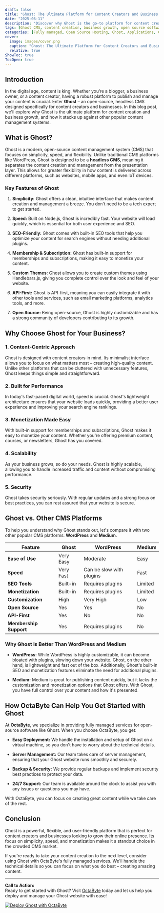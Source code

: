 ```yaml
---
draft: false
title: "Ghost: The Ultimate Platform for Content Creators and Business Growth"
date: "2025-03-11"
description: "Discover why Ghost is the go-to platform for content creators and businesses looking to grow their online presence. Learn about its features, benefits, and how it compares to other popular content management systems."
tags: [Ghost CMS, content creation, business growth, open source software, Ghost vs WordPress, Ghost vs Medium, managed hosting, OctaByte, Ghost features, Ghost benefits]
categories: [Fully managed, Open Source Hosting, Ghost, Applications, Cms]
cover:
  image: images/cover.png
  caption: "Ghost: The Ultimate Platform for Content Creators and Business Growth"
  relative: true
ShowToc: true
TocOpen: true
---
```



## Introduction

In the digital age, content is king. Whether you're a blogger, a business owner, or a content creator, having a robust platform to publish and manage your content is crucial. Enter **Ghost** – an open-source, headless CMS designed specifically for content creators and businesses. In this blog post, we'll explore why Ghost is the ultimate platform for content creation and business growth, and how it stacks up against other popular content management systems.

## What is Ghost?

Ghost is a modern, open-source content management system (CMS) that focuses on simplicity, speed, and flexibility. Unlike traditional CMS platforms like WordPress, Ghost is designed to be a **headless CMS**, meaning it separates the content creation and management from the presentation layer. This allows for greater flexibility in how content is delivered across different platforms, such as websites, mobile apps, and even IoT devices.

### Key Features of Ghost

1. **Simplicity:** Ghost offers a clean, intuitive interface that makes content creation and management a breeze. You don't need to be a tech expert to get started.

2. **Speed:** Built on Node.js, Ghost is incredibly fast. Your website will load quickly, which is essential for both user experience and SEO.

3. **SEO-Friendly:** Ghost comes with built-in SEO tools that help you optimize your content for search engines without needing additional plugins.

4. **Membership & Subscription:** Ghost has built-in support for memberships and subscriptions, making it easy to monetize your content.

5. **Custom Themes:** Ghost allows you to create custom themes using Handlebars.js, giving you complete control over the look and feel of your website.

6. **API-First:** Ghost is API-first, meaning you can easily integrate it with other tools and services, such as email marketing platforms, analytics tools, and more.

7. **Open Source:** Being open-source, Ghost is highly customizable and has a strong community of developers contributing to its growth.

## Why Choose Ghost for Your Business?

### 1. **Content-Centric Approach**

Ghost is designed with content creators in mind. Its minimalist interface allows you to focus on what matters most – creating high-quality content. Unlike other platforms that can be cluttered with unnecessary features, Ghost keeps things simple and straightforward.

### 2. **Built for Performance**

In today's fast-paced digital world, speed is crucial. Ghost's lightweight architecture ensures that your website loads quickly, providing a better user experience and improving your search engine rankings.

### 3. **Monetization Made Easy**

With built-in support for memberships and subscriptions, Ghost makes it easy to monetize your content. Whether you're offering premium content, courses, or newsletters, Ghost has you covered.

### 4. **Scalability**

As your business grows, so do your needs. Ghost is highly scalable, allowing you to handle increased traffic and content without compromising performance.

### 5. **Security**

Ghost takes security seriously. With regular updates and a strong focus on best practices, you can rest assured that your website is secure.

## Ghost vs. Other CMS Platforms

To help you understand why Ghost stands out, let's compare it with two other popular CMS platforms: **WordPress** and **Medium**.

| Feature                | Ghost                     | WordPress                  | Medium                     |
|------------------------|---------------------------|----------------------------|----------------------------|
| **Ease of Use**        | Very Easy                 | Moderate                   | Easy                       |
| **Speed**              | Very Fast                 | Can be slow with plugins   | Fast                       |
| **SEO Tools**          | Built-in                  | Requires plugins           | Limited                    |
| **Monetization**       | Built-in                  | Requires plugins           | Limited                    |
| **Customization**      | High                      | Very High                  | Low                        |
| **Open Source**        | Yes                       | Yes                        | No                         |
| **API-First**          | Yes                       | No                         | No                         |
| **Membership Support** | Yes                       | Requires plugins           | No                         |

### Why Ghost is Better Than WordPress and Medium

- **WordPress:** While WordPress is highly customizable, it can become bloated with plugins, slowing down your website. Ghost, on the other hand, is lightweight and fast out of the box. Additionally, Ghost's built-in SEO and monetization features eliminate the need for additional plugins.

- **Medium:** Medium is great for publishing content quickly, but it lacks the customization and monetization options that Ghost offers. With Ghost, you have full control over your content and how it's presented.

## How OctaByte Can Help You Get Started with Ghost

At **OctaByte**, we specialize in providing fully managed services for open-source software like Ghost. When you choose OctaByte, you get:

- **Easy Deployment:** We handle the installation and setup of Ghost on a virtual machine, so you don't have to worry about the technical details.
  
- **Server Management:** Our team takes care of server management, ensuring that your Ghost website runs smoothly and securely.

- **Backup & Security:** We provide regular backups and implement security best practices to protect your data.

- **24/7 Support:** Our team is available around the clock to assist you with any issues or questions you may have.

With OctaByte, you can focus on creating great content while we take care of the rest.

## Conclusion

Ghost is a powerful, flexible, and user-friendly platform that is perfect for content creators and businesses looking to grow their online presence. Its focus on simplicity, speed, and monetization makes it a standout choice in the crowded CMS market.

If you're ready to take your content creation to the next level, consider using Ghost with OctaByte's fully managed services. We'll handle the technical details so you can focus on what you do best – creating amazing content.

---

**Call to Action:**  
Ready to get started with Ghost? Visit [OctaByte](https://octabyte.io) today and let us help you deploy and manage your Ghost website with ease!

[![Deploy Ghost with OctaByte](/images/deploy-on-octabyte.png)](https://octabyte.io/fully-managed-open-source-services/applications/cms/ghost)